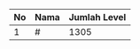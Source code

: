 | No | Nama            | Jumlah Level |
|----|-----------------|--------------|
| 1  | #    |    1305        |
